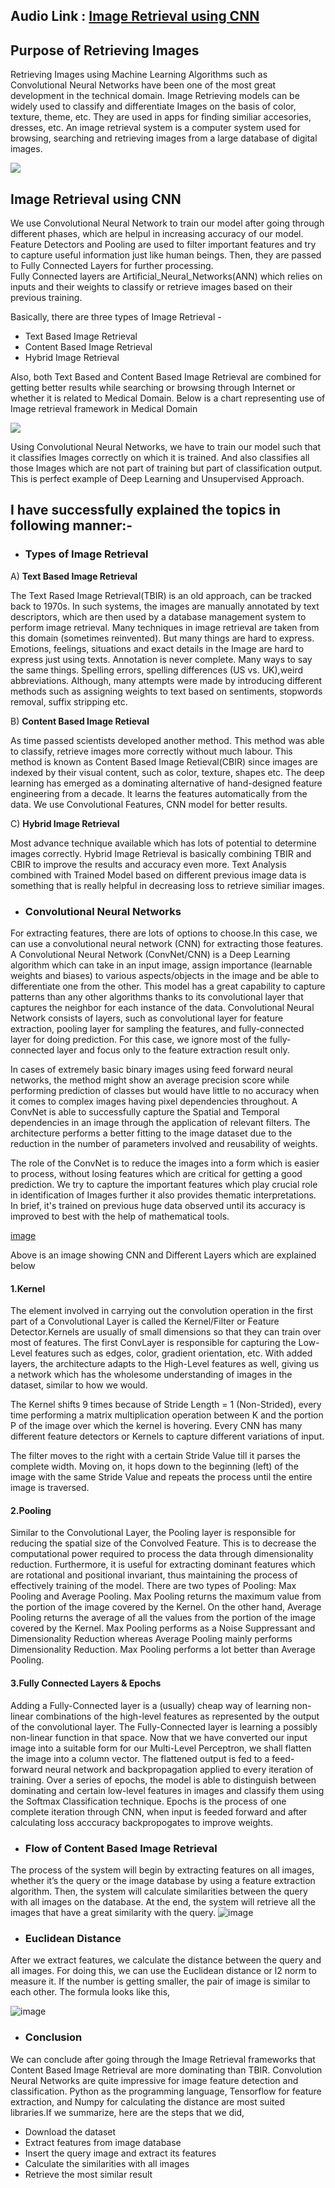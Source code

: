 ## Audio Link : [Image Retrieval using CNN](https://drive.google.com/file/d/14x-XP2dNiLcJ9LOjblw6WTG-AGktjGo8/view?usp=sharing)
 
## Purpose of Retrieving Images

Retrieving Images using Machine Learning Algorithms such as Convolutional Neural Networks have been one of the most great development in the technical domain. Image Retrieving models can be widely used to classify and differentiate Images on the basis of color, texture, theme, etc. They are used in apps for finding similiar accesories, dresses, etc. An image retrieval system is a computer system used for browsing, searching and retrieving images from a large database of digital images. 

![](https://user-images.githubusercontent.com/75624735/138871934-108a7933-8384-45f9-aa72-2b36a77ab01f.png)

## Image Retrieval using CNN

We use Convolutional Neural Network to train our model after going through different phases, which are helpul in increasing accuracy of our model. <br>
Feature Detectors and Pooling are used to filter important features and try to capture useful information just like human beings. Then, they are passed to Fully Connected Layers for further processing.<br>
Fully Connected layers are Artificial_Neural_Networks(ANN) which relies on inputs and their weights to classify or retrieve images based on their previous training.

Basically, there are three types of Image Retrieval -
- Text Based Image Retrieval
- Content Based Image Retrieval
- Hybrid Image Retrieval

Also, both Text Based and Content Based Image Retrieval are combined for getting better results while searching or browsing through Internet or whether it is related to Medical Domain. Below is a chart representing use of Image retrieval framework in Medical Domain

![](https://user-images.githubusercontent.com/75624735/138880311-399cf12a-b1ec-42ca-bb30-8c3147c93b7a.png)

Using Convolutional Neural Networks, we have to train our model such that it classifies Images correctly on which it is trained. And also classifies all those Images which are not part of training but part of classification output. This is perfect example of Deep Learning and Unsupervised Approach.

<h2>I have successfully explained the topics in following manner:-</h2>

- <h3>Types of Image Retrieval</h3>

A) __Text Based Image Retrieval__

The Text Rased Image Retrieval(TBIR) is an old approach, can be tracked back to 1970s. In such systems, the images are manually annotated by text descriptors, which are then used by a database management system to perform image retrieval. Many techniques in image retrieval are taken from this domain (sometimes reinvented). But many things are hard to express. Emotions, feelings, situations and exact details in the Image are hard to express just using texts. Annotation is never complete. Many ways to say the same things. Spelling errors, spelling differences (US vs. UK),weird abbreviations. Although, many attempts were made by introducing different methods such as assigning weights to text based on sentiments, stopwords removal, suffix stripping etc.

B) __Content Based Image Retieval__

As time passed scientists developed another method. This method was able to classify, retrieve images more correctly without much labour. This method is known as Content Based Image Retieval(CBIR) since images are indexed by their visual content, such as color, texture, shapes etc. The deep learning has emerged as a dominating alternative of hand-designed feature engineering from a decade. It learns the features automatically from the data. We use Convolutional Features, CNN model for better results.

C) __Hybrid Image Retrieval__

Most advance technique available which has lots of potential to determine images correctly. Hybrid Image Retrieval is basically combining TBIR and CBIR to improve the results and accuracy even more. Text Analysis combined with Trained Model based on different previous image data is something that is really helpful in decreasing loss to retrieve similiar images.

- <h3> Convolutional Neural Networks</h3>

For extracting features, there are lots of options to choose.In this case, we can use a convolutional neural network (CNN) for extracting those features. A Convolutional Neural Network (ConvNet/CNN) is a Deep Learning algorithm which can take in an input image, assign importance (learnable weights and biases) to various aspects/objects in the image and be able to differentiate one from the other. This model has a great capability to capture patterns than any other algorithms thanks to its convolutional layer that captures the neighbor for each instance of the data. Convolutional Neural Network consists of layers, such as convolutional layer for feature extraction, pooling layer for sampling the features, and fully-connected layer for doing prediction. For this case, we ignore most of the fully-connected layer and focus only to the feature extraction result only.

In cases of extremely basic binary images using feed forward neural networks, the method might show an average precision score while performing prediction of classes but would have little to no accuracy when it comes to complex images having pixel dependencies throughout. A ConvNet is able to successfully capture the Spatial and Temporal dependencies in an image through the application of relevant filters. The architecture performs a better fitting to the image dataset due to the reduction in the number of parameters involved and reusability of weights.

The role of the ConvNet is to reduce the images into a form which is easier to process, without losing features which are critical for getting a good prediction. We try to capture the important features which play crucial role in identification of Images further it also provides thematic interpretations. In brief, it's trained on previous huge data observed until its accuracy is improved to best with the help of mathematical tools.

[image](https://user-images.githubusercontent.com/75624735/139678046-14e9cc25-4871-4b71-909a-6cedded734a8.png)

Above is an image showing CNN and Different Layers which are explained below

  <h4>1.Kernel</h4>

The element involved in carrying out the convolution operation in the first part of a Convolutional Layer is called the Kernel/Filter or Feature Detector.Kernels are usually of small dimensions so that they can train over most of features. The first ConvLayer is responsible for capturing the Low-Level features such as edges, color, gradient orientation, etc. With added layers, the architecture adapts to the High-Level features as well, giving us a network which has the wholesome understanding of images in the dataset, similar to how we would.

The Kernel shifts 9 times because of Stride Length = 1 (Non-Strided), every time performing a matrix multiplication operation between K and the portion P of the image over which the kernel is hovering. Every CNN has many different feature detectors or Kernels to capture different variations of input.

The filter moves to the right with a certain Stride Value till it parses the complete width. Moving on, it hops down to the beginning (left) of the image with the same Stride Value and repeats the process until the entire image is traversed.

  <h4>2.Pooling</h4>

Similar to the Convolutional Layer, the Pooling layer is responsible for reducing the spatial size of the Convolved Feature. This is to decrease the computational power required to process the data through dimensionality reduction. Furthermore, it is useful for extracting dominant features which are rotational and positional invariant, thus maintaining the process of effectively training of the model. There are two types of Pooling: Max Pooling and Average Pooling. Max Pooling returns the maximum value from the portion of the image covered by the Kernel. On the other hand, Average Pooling returns the average of all the values from the portion of the image covered by the Kernel. Max Pooling performs as a Noise Suppressant and Dimensionality Reduction whereas Average Pooling mainly performs Dimensionality Reduction. Max Pooling performs a lot better than Average Pooling.

  <h4>3.Fully Connected Layers & Epochs</h4>

Adding a Fully-Connected layer is a (usually) cheap way of learning non-linear combinations of the high-level features as represented by the output of the convolutional layer. The Fully-Connected layer is learning a possibly non-linear function in that space.
Now that we have converted our input image into a suitable form for our Multi-Level Perceptron, we shall flatten the image into a column vector. The flattened output is fed to a feed-forward neural network and backpropagation applied to every iteration of training. Over a series of epochs, the model is able to distinguish between dominating and certain low-level features in images and classify them using the Softmax Classification technique. Epochs is the process of one complete iteration through CNN, when input is feeded forward and after calculating loss acccuracy backpropogates to improve weights.

- <h3>Flow of Content Based Image Retrieval</h3>

The process of the system will begin by extracting features on all images, whether it’s the query or the image database by using a feature extraction algorithm. Then, the system will calculate similarities between the query with all images on the database. At the end, the system will retrieve all the images that have a great similarity with the query.
![image](https://user-images.githubusercontent.com/75624735/139670050-822aad2e-1864-4d12-b4fc-a7d91bb15165.png)

- <h3>Euclidean Distance</h3>

After we extract features, we calculate the distance between the query and all images. For doing this, we can use the Euclidean distance or l2 norm to measure it. If the number is getting smaller, the pair of image is similar to each other. The formula looks like this,

![image](https://user-images.githubusercontent.com/75624735/139670151-1b327047-4dae-46d2-94dd-55382a57430e.png)

- <h3>Conclusion</h3>

We can conclude after going through the Image Retrieval frameworks that Content Based Image Retrieval are more dominating than TBIR. Convolution Neural Networks are quite impressive for image feature detection and classification. Python as the programming language, Tensorflow for feature extraction, and Numpy for calculating the distance are most suited libraries.If we summarize, here are the steps that we did,

- Download the dataset
- Extract features from image database
- Insert the query image and extract its features
- Calculate the similarities with all images
- Retrieve the most similar result
